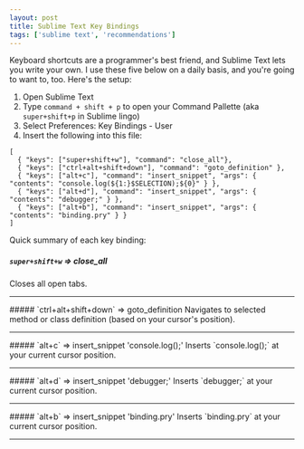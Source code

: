 ```yaml
---
layout: post
title: Sublime Text Key Bindings
tags: ['sublime text', 'recommendations']
---
```


Keyboard shortcuts are a programmer's best friend, and Sublime Text lets you write your own. I use these five below on a daily basis, and you're going to want to, too. Here's the setup:

1. Open Sublime Text
2. Type `command + shift + p` to open your Command Pallette (aka `super+shift+p` in Sublime lingo)
3. Select Preferences: Key Bindings - User
4. Insert the following into this file:

```
[
  { "keys": ["super+shift+w"], "command": "close_all"},
  { "keys": ["ctrl+alt+shift+down"], "command": "goto_definition" },
  { "keys": ["alt+c"], "command": "insert_snippet", "args": { "contents": "console.log(${1:}$SELECTION);${0}" } },
  { "keys": ["alt+d"], "command": "insert_snippet", "args": { "contents": "debugger;" } },
  { "keys": ["alt+b"], "command": "insert_snippet", "args": { "contents": "binding.pry" } }
]
```

Quick summary of each key binding:

##### `super+shift+w` => close_all
Closes all open tabs.
<hr>
##### `ctrl+alt+shift+down` => goto_definition
Navigates to selected method or class definition (based on your cursor's position).
<hr>
##### `alt+c` => insert_snippet 'console.log();'
Inserts `console.log();` at your current cursor position.
<hr>
##### `alt+d` => insert_snippet 'debugger;'
Inserts `debugger;` at your current cursor position.
<hr>
##### `alt+b` => insert_snippet 'binding.pry'
Inserts `binding.pry` at your current cursor position.
<hr>
